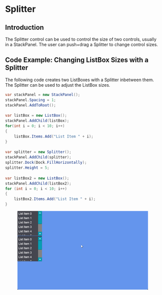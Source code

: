 # Splitter

## Introduction

The Splitter control can be used to control the size of two controls, usually in a StackPanel. The user can push+drag a Splitter to change control sizes.

## Code Example: Changing ListBox Sizes with a Splitter

The following code creates two ListBoxes with a Splitter inbetween them. The Splitter can be used to adjust the ListBox sizes.

```csharp
var stackPanel = new StackPanel();
stackPanel.Spacing = 1;
stackPanel.AddToRoot();

var listBox = new ListBox();
stackPanel.AddChild(listBox);
for(int i = 0; i < 10; i++)
{
    listBox.Items.Add("List Item " + i);
}

var splitter = new Splitter();
stackPanel.AddChild(splitter);
splitter.Dock(Dock.FillHorizontally);
splitter.Height = 5;

var listBox2 = new ListBox();
stackPanel.AddChild(listBox2);
for (int i = 0; i < 10; i++)
{
    listBox2.Items.Add("List Item " + i);
}

```

<figure><img src="../../../../.gitbook/assets/13_09 55 13.gif" alt=""><figcaption></figcaption></figure>
